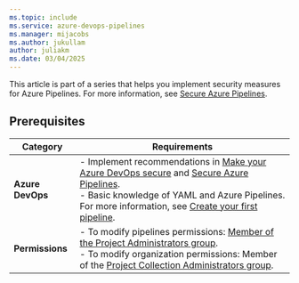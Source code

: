 ```yaml
---
ms.topic: include
ms.service: azure-devops-pipelines
ms.manager: mijacobs
ms.author: jukullam
author: juliakm
ms.date: 03/04/2025
---
```


This article is part of a series that helps you implement security measures for Azure Pipelines. For more information, see [Secure Azure Pipelines](../overview.md). 

## Prerequisites

| **Category** | **Requirements**   |
|---|---|
| **Azure DevOps** | - Implement recommendations in [Make your Azure DevOps secure](../../../organizations/security/security-overview.md) and [Secure Azure Pipelines](../overview.md).  <br> - Basic knowledge of YAML and Azure Pipelines. For more information, see [Create your first pipeline](../../create-first-pipeline.md). |
| **Permissions** | - To modify pipelines permissions: [Member of the Project Administrators group](../../../organizations/security/change-project-level-permissions.md). <br> - To modify organization permissions: Member of the [Project Collection Administrators group](../../../organizations/security/change-project-level-permissions.md). |
